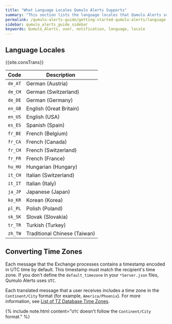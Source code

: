```yaml
---
title: "What Language Locales Qumulo Alerts Supports"
summary: "This section lists the language locales that Qumulo Alerts supports for notifying users through email and SMS."
permalink: /qumulo-alerts-guide/getting-started-qumulo-alerts/language-locales-support.html
sidebar: qumulo_alerts_guide_sidebar
keywords: Qumulo_Alerts, user, notification, language, locale
---
```


## Language Locales
{{site.consTrans}}

| Code    | Description                  |
|---------|------------------------------|
| `de_AT` | German (Austria)             |
| `de_CH` | German (Switzerland)         |
| `de_DE` | German (Germany)             |
| `en_GB` | English (Great Britain)      |
| `en_US` | English (USA)                |
| `es_ES` | Spanish (Spain)              |
| `fr_BE` | French (Belgium)             |
| `fr_CA` | French (Canada)              |
| `fr_CH` | French (Switzerland)         |
| `fr_FR` | French (France)              |
| `hu_HU` | Hungarian (Hungary)          |
| `it_CH` | Italian (Switzerland)        |
| `it_IT` | Italian (Italy)              |
| `ja_JP` | Japanese (Japan)             |
| `ko_KR` | Korean (Korea)               |
| `pl_PL` | Polish (Poland)              |
| `sk_SK` | Slovak (Slovakia)            |
| `tr_TR` | Turkish (Turkey)             |
| `zh_TW` | Traditional Chinese (Taiwan) |

## Converting Time Zones
Each message that the Exchange processes contains a timestamp encoded in UTC time by default. This timestamp must match the recipient's time zone. If you don't define the `default_timezone` in your `*Server.json` files, Qumulo Alerts uses `UTC`.

Each translated message that a user receives includes a time zone in the `Continent/City` format (for example, `America/Phoenix`). For more information, see [List of TZ Database Time Zones](https://en.wikipedia.org/wiki/List_of_tz_database_time_zones).

{% include note.html content="`UTC` doesn't follow the `Continent/City` format." %}
